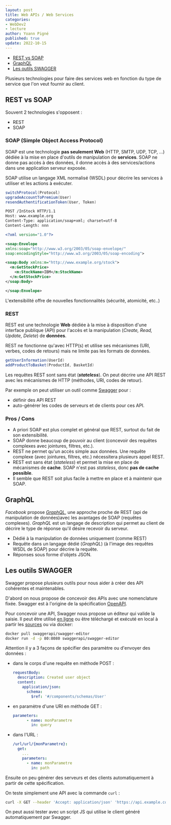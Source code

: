 ```yaml
---
layout: post
title: Web APIs / Web Services
categories:
- WebDev2
- lecture
author: Yoann Pigné
published: true
update: 2022-10-15
---
```


- [REST vs SOAP](#rest-vs-soap)
- [GraphQL](#graphql)
- [Les outils SWAGGER](#les-outils-swagger)

Plusieurs technologies pour faire des services web en fonction du type de service que l'on veut fournir au client.


## REST vs SOAP

Souvent 2 technologies s'opposent :

- REST
- SOAP

### SOAP (Simple Object Access Protocol)

SOAP est une technologie **pas seulement Web** (HTTP, SMTP, UDP, TCP, ...) dédiée à la mise en place d'outils de manipulation de **services**. SOAP ne donne pas accès à des données, il donne accès à des services/actions dans une application serveur exposée.

SOAP utilise un langage XML normalisé (WSDL) pour décrire les services à utiliser et les actions à exécuter.

```java
switchProtocol(Protocol)
upgradeAccountToPremium(User)
resendAuthentificationToken(User, Token)
```

```xml
POST /InStock HTTP/1.1
Host: www.example.org
Content-Type: application/soap+xml; charset=utf-8
Content-Length: nnn

<?xml version="1.0"?>

<soap:Envelope
xmlns:soap="http://www.w3.org/2003/05/soap-envelope/"
soap:encodingStyle="http://www.w3.org/2003/05/soap-encoding">

<soap:Body xmlns:m="http://www.example.org/stock">
  <m:GetStockPrice>
    <m:StockName>IBM</m:StockName>
  </m:GetStockPrice>
</soap:Body>

</soap:Envelope>
```


L'extensibilité offre de nouvelles fonctionnalités (sécurité, atomicité, etc..)

### REST

REST est une technologie **Web** dédiée à la mise à disposition d'une interface publique (API) pour l'accès et la manipulation (*Create, Read, Update, Delete*) de **données**.

REST ne fonctionne qu'avec HTTP(s) et utilise ses mécanismes (URI, verbes, codes de retours) mais ne limite pas les formats de données.

```java
getUserInformation(UserId)
addProductToBasket(ProductId, BasketId)
```

Les requêtes REST sont sans état (***stateless***). On peut décrire une API REST avec les mécanismes de HTTP (méthodes, URI, codes de retour).

Par exemple on peut utiliser un outil comme [Swagger](http://swagger.io/) pour :

- définir des API REST
- auto-générer les codes de serveurs et de clients pour ces API.

### Pros / Cons

- A priori SOAP est plus complet et général que REST, surtout du fait de son extensibilité.
- SOAP donne beaucoup de pouvoir au client (concevoir des requêtes complexes avec jointures, filtres, etc.).
- REST ne permet qu'un accès simple aux données. Une requête complexe (avec jointures, filtres, etc.) nécessitera plusieurs appel REST.
- REST est sans état (*stateless*) et permet la mise en place de mécanismes de **cache**. SOAP n'est pas *stateless*, donc **pas de cache possible**.
- Il semble que REST soit plus facile à mettre en place et à maintenir que SOAP.

## GraphQL

*Facebook* propose [*GraphQL*](http://graphql.org/), une approche proche de REST (api de manipulation de données)avec les avantages de SOAP (requêtes complexes). *GraphQL* est un langage de description qui permet au client de décrire le type de réponse qu'il désire recevoir du serveur.

- Dédié à la manipulation de données uniquement (comme REST)
- Requête dans un langage dédié (*GraphQL*) (à l'image des requêtes WSDL de SOAP) pour décrire la requête.
- Réponses sous forme d'objets JSON.

## Les outils SWAGGER

Swagger propose plusieurs outils pour nous aider à créer des API cohérentes et maintenables.

D'abord on nous propose de concevoir des APIs avec une nomenclature fixée. Swagger est à l'origine de la spécification [OpenAPI](https://swagger.io/specification/).

Pour concevoir une API, Swagger nous propose un éditeur qui valide la saisie. Il peut être utilisé [en ligne](https://editor.swagger.io/) ou être téléchargé et exécuté en local à partir les [sources](https://github.com/swagger-api/swagger-editor) ou via docker:

```bash
docker pull swaggerapi/swagger-editor
docker run -d -p 80:8080 swaggerapi/swagger-editor
```

Attention il y a 3 façons de spécifier des paramètre ou d'envoyer des données :

- dans le corps d'une requête en méthode POST :
  ```yaml
  requestBody:
    description: Created user object
    content:
      application/json:
        schema:
          $ref: '#/components/schemas/User'
  ```
- en paramètre d'une URI en méthode GET :
  ```yaml
  parameters:
        - name: monParametre
          in: query
  ```
- dans l'URL :
  ```yaml
  /url/url/{monParametre}:
    get:
      ...
      parameters:
        - name: monParametre
          in: path
  ```


Ensuite on peu générer des serveurs et des clients automatiquement à partir de cette spécification. 

  
On teste simplement une API avec la commande `curl` : 

```sh
curl -X GET --header 'Accept: application/json' 'https://api.example.com/1.0.0/ping'
```

On peut aussi tester avec un script JS qui utilise le client généré automatiquement par Swagger. 
